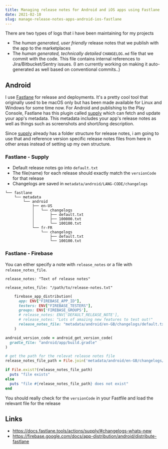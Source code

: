 ```yaml
---
title: Managing release notes for Android and iOS apps using Fastlane
date: 2021-02-10
slug: manage-release-notes-apps-android-ios-fastlane
---
```


There are two types of logs that i have been maintaining for my projects

- The _human generated, user friendly_ release notes that we publish with the app to the marketplaces
- The _human generated, technically detailed_ `CHANGELOG.md` file that we commit with the code. This file contains internal references to Jira/Bitbucket/Sentry issues. (I am currently working on making it auto-generated as well based on conventional commits..)

## Android

I use [Fastlane]() for release and deployments. It's a pretty cool tool that originally used to be macOS only but has been made available for Linux and Windows for some time now. For Android and publishing to the Play Console, Fastlane has this plugin called [supply]() which can fetch and update your app's metadata. This metadata includes your app's release notes as well as things such as screenshots and short/long description.

Since [supply]() already has a folder structure for release notes, i am going to use that and reference version specific release notes files from here in other areas instead of setting up my own structure.

### Fastlane - Supply

- Default release notes go into `default.txt`
- The file(name) for each release should exactly match the `versionCode` for that release
- Changelogs are saved in `metadata/android/LANG-CODE/changelogs`

```
└── fastlane
    └── metadata
        └── android
            ├── en-US
            │   └── changelogs
            │       ├── default.txt
            │       ├── 100000.txt
            │       └── 100100.txt
            └── fr-FR
                └── changelogs
                    ├── default.txt
                    └── 100100.txt
```

### Fastlane - Firebase

You can either specify a note with `release_notes` or a file with `release_notes_file`.

```
release_notes: "Text of release notes"
```

```
release_notes_file: "/path/to/release-notes.txt"
```

```ruby
    firebase_app_distribution(
      app: ENV["FIREBASE_APP_ID"],
      testers: ENV["FIREBASE_TESTERS"],
      groups: ENV['FIREBASE_GROUPS'],
      # release_notes: ENV['DEFAULT_RELEASE_NOTE'],
      # release_notes: "Lots of amazing new features to test out!"
      release_notes_file: "metadata/android/en-GB/changelogs/default.txt"
    )
```

```ruby
android_version_code = android_get_version_code(
  gradle_file: "android/app/build.gradle"
)

# get the path for the relevat release notes file
release_notes_file_path = File.join('metadata/android/en-GB/changelogs/', android_version_code) # metadata/android/en-GB/changelogs/18
```

```ruby
if File.exist?(release_notes_file_path)
  puts "file exists"
else
  puts "file #{release_notes_file_path} does not exist"
end
```

You should really check for the `versionCode` in your Fastfile and load the relevant file for the release

## Links

- https://docs.fastlane.tools/actions/supply/#changelogs-whats-new
- https://firebase.google.com/docs/app-distribution/android/distribute-fastlane
